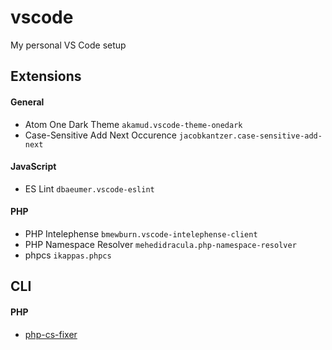 # vscode
My personal VS Code setup


## Extensions
#### General
- Atom One Dark Theme `akamud.vscode-theme-onedark`
- Case-Sensitive Add Next Occurence `jacobkantzer.case-sensitive-add-next`

#### JavaScript
- ES Lint `dbaeumer.vscode-eslint`

#### PHP
- PHP Intelephense `bmewburn.vscode-intelephense-client`
- PHP Namespace Resolver `mehedidracula.php-namespace-resolver`
- phpcs `ikappas.phpcs`

## CLI
#### PHP
- [php-cs-fixer](https://github.com/FriendsOfPHP/PHP-CS-Fixer)
